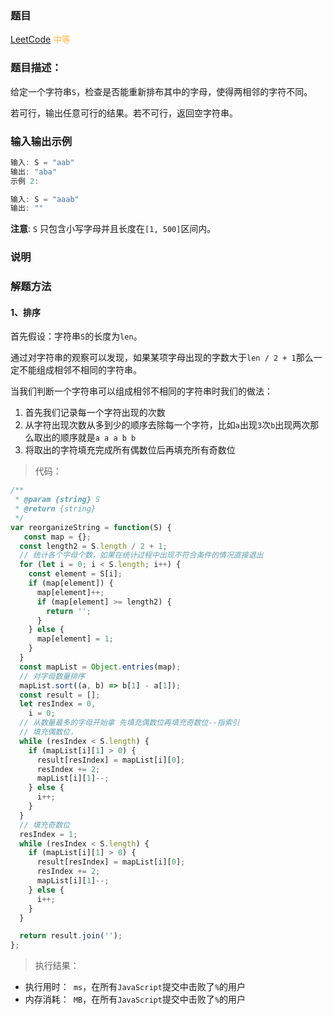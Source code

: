 ### 题目

[LeetCode](https://leetcode-cn.com/problems/reorganize-string/) <span style="color: #FFB73F">中等</span>

### 题目描述：
给定一个字符串`S`，检查是否能重新排布其中的字母，使得两相邻的字符不同。

若可行，输出任意可行的结果。若不可行，返回空字符串。

### 输入输出示例

```js
输入: S = "aab"
输出: "aba"
示例 2:
```

```js
输入: S = "aaab"
输出: ""
```
**注意**: `S` 只包含小写字母并且长度在`[1, 500]`区间内。

### 说明

### 解题方法

#### 1、排序

首先假设：字符串`S`的长度为`len`。

通过对字符串的观察可以发现，如果某项字母出现的字数大于`len / 2 + 1`那么一定不能组成相邻不相同的字符串。

当我们判断一个字符串可以组成相邻不相同的字符串时我们的做法：

1. 首先我们记录每一个字符出现的次数
2. 从字符出现次数从多到少的顺序去除每一个字符，比如`a`出现`3`次`b`出现两次那么取出的顺序就是`a a a b b`
3. 将取出的字符填充完成所有偶数位后再填充所有奇数位

> 代码：

```js
/**
 * @param {string} S
 * @return {string}
 */
var reorganizeString = function(S) {
   const map = {};
  const length2 = S.length / 2 + 1;
  // 统计各个字母个数，如果在统计过程中出现不符合条件的情况直接退出
  for (let i = 0; i < S.length; i++) {
    const element = S[i];
    if (map[element]) {
      map[element]++;
      if (map[element] >= length2) {
        return '';
      }
    } else {
      map[element] = 1;
    }
  }
  const mapList = Object.entries(map);
  // 对字母数量排序
  mapList.sort((a, b) => b[1] - a[1]);
  const result = [];
  let resIndex = 0,
    i = 0;
  // 从数量最多的字母开始拿 先填充偶数位再填充奇数位--指索引
  // 填充偶数位，
  while (resIndex < S.length) {
    if (mapList[i][1] > 0) {
      result[resIndex] = mapList[i][0];
      resIndex += 2;
      mapList[i][1]--;
    } else {
      i++;
    }
  }
  // 填充奇数位
  resIndex = 1;
  while (resIndex < S.length) {
    if (mapList[i][1] > 0) {
      result[resIndex] = mapList[i][0];
      resIndex += 2;
      mapList[i][1]--;
    } else {
      i++;
    }
  }

  return result.join('');
};

```

> 执行结果：

- 执行用时：` ms`，在所有`JavaScript`提交中击败了`%`的用户
- 内存消耗：` MB`，在所有`JavaScript`提交中击败了`%`的用户
